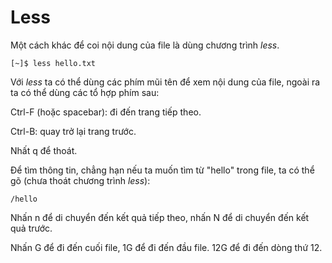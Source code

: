 # Less

Một cách khác để coi nội dung của file là dùng chương trình _less_.

```text
[~]$ less hello.txt
```

Với _less_ ta có thể dùng các phím mũi tên để xem nội dung của file, ngoài ra ta có thể dùng các tổ hợp phím sau:

Ctrl-F \(hoặc spacebar\): đi đến trang tiếp theo.

Ctrl-B: quay trở lại trang trước.

Nhất q để thoát.

Để tìm thông tin, chẳng hạn nếu ta muốn tìm từ "hello" trong file, ta có thể gõ \(chưa thoát chương trình _less_\):

```text
/hello
```

Nhấn n để di chuyển đến kết quả tiếp theo, nhấn N để di chuyển đến kết quả trước.

Nhấn G để đi đến cuối file, 1G để đi đến đầu file. 12G để đi đến dòng thứ 12.

